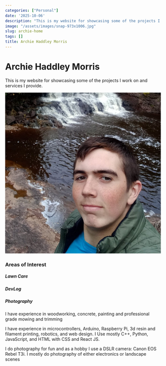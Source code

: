 ```yaml
---
categories: ["Personal"]
date: '2025-10-06'
description: "This is my website for showcasing some of the projects I work on and"
image: "/assets/images/snap-973x1006.jpg"
slug: archie-home
tags: []
title: Archie Haddley Morris
---
```



# Archie Haddley Morris


This is my website for showcasing some of the projects I work on and services I provide.


![Mobirise Website Builder](/assets/images/snap-973x1006.jpg)




### Areas of Interest


##### Lawn Care


##### DevLog


##### Photography


I have experience in woodworking, concrete, painting and professional  grade mowing and trimming


I have experience in microcontrollers, Arduino, Raspberry Pi, 3d resin and filament printing, robotics, and web design. I Use mostly C++, Python, JavaScript, and HTML with CSS and React JS.


I do photography for fun and as a hobby I use a DSLR camera: Canon EOS Rebel T3i. I mostly do photography of either electronics or landscape scenes


